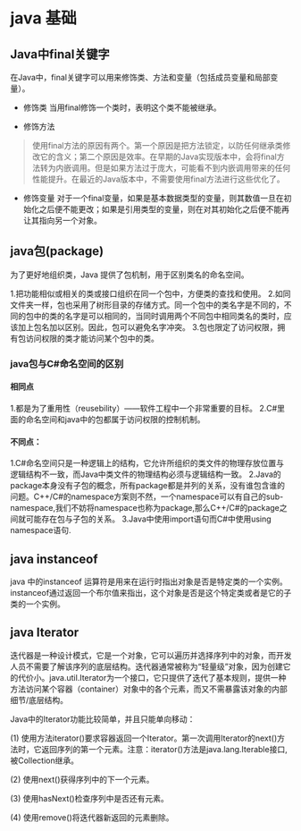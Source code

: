 

# java 基础

## Java中final关键字

在Java中，final关键字可以用来修饰类、方法和变量（包括成员变量和局部变量）。

* 修饰类
当用final修饰一个类时，表明这个类不能被继承。

* 修饰方法
 >使用final方法的原因有两个。第一个原因是把方法锁定，以防任何继承类修改它的含义；第二个原因是效率。在早期的Java实现版本中，会将final方法转为内嵌调用。但是如果方法过于庞大，可能看不到内嵌调用带来的任何性能提升。在最近的Java版本中，不需要使用final方法进行这些优化了。
* 修饰变量
对于一个final变量，如果是基本数据类型的变量，则其数值一旦在初始化之后便不能更改；如果是引用类型的变量，则在对其初始化之后便不能再让其指向另一个对象。

## java包(package)

为了更好地组织类，Java 提供了包机制，用于区别类名的命名空间。

1.把功能相似或相关的类或接口组织在同一个包中，方便类的查找和使用。
2.如同文件夹一样，包也采用了树形目录的存储方式。同一个包中的类名字是不同的，不同的包中的类的名字是可以相同的，当同时调用两个不同包中相同类名的类时，应该加上包名加以区别。因此，包可以避免名字冲突。
3.包也限定了访问权限，拥有包访问权限的类才能访问某个包中的类。

### java包与C#命名空间的区别

#### 相同点
1.都是为了重用性（reusebility）——软件工程中一个非常重要的目标。
2.C#里面的命名空间和java中的包都属于访问权限的控制机制。
#### 不同点：
1.C#命名空间只是一种逻辑上的结构，它允许所组织的类文件的物理存放位置与逻辑结构不一致，而Java中类文件的物理结构必须与逻辑结构一致。
2.Java的package本身没有子包的概念，所有package都是并列的关系，没有谁包含谁的问题。C++/C#的namespace方案则不然，一个namespace可以有自己的sub-namespace,我们不妨将namespace也称为package,那么C++/C#的package之间就可能存在包与子包的关系。
3.Java中使用import语句而C#中使用using namespace语句.


## java instanceof

java 中的instanceof 运算符是用来在运行时指出对象是否是特定类的一个实例。instanceof通过返回一个布尔值来指出，这个对象是否是这个特定类或者是它的子类的一个实例。

## java Iterator

迭代器是一种设计模式，它是一个对象，它可以遍历并选择序列中的对象，而开发人员不需要了解该序列的底层结构。迭代器通常被称为“轻量级”对象，因为创建它的代价小。java.util.Iterator为一个接口，它只提供了迭代了基本规则，提供一种方法访问某个容器（container）对象中的各个元素，而又不需暴露该对象的内部细节/底层结构。

Java中的Iterator功能比较简单，并且只能单向移动：

(1) 使用方法iterator()要求容器返回一个Iterator。第一次调用Iterator的next()方法时，它返回序列的第一个元素。注意：iterator()方法是java.lang.Iterable接口,被Collection继承。

(2) 使用next()获得序列中的下一个元素。

(3) 使用hasNext()检查序列中是否还有元素。

(4) 使用remove()将迭代器新返回的元素删除。